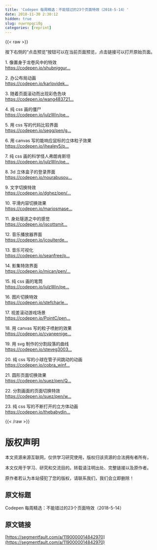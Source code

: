 ```yaml
---
title: 'Codepen 每周精选：不能错过的23个页面特效（2018-5-14）' 
date: 2018-11-30 2:30:12
hidden: true
slug: nuwrnpqci8g
categories: [reprint]
---
```


{{< raw >}}

                    
<p>按下右侧的“点击预览”按钮可以在当前页面预览，点击链接可以打开原始页面。</p>
<p>1. 像置身于龙卷风中的特效<br><a href="https://codepen.io/shubniggurath/pen/qYxywq" rel="nofollow noreferrer">https://codepen.io/shubniggur...</a></p>
<p>2. 办公布局动画<br><a href="https://codepen.io/karlovidek/pen/MQxOGW" rel="nofollow noreferrer">https://codepen.io/karlovidek...</a></p>
<p>3. 随着页面滚动而出现彩色色块<br><a href="https://codepen.io/wang48372162/pen/dZdbwm" rel="nofollow noreferrer">https://codepen.io/wang483721...</a></p>
<p>4. 纯 css 画的僵尸<br><a href="https://codepen.io/julzWin/pen/ryMeVW" rel="nofollow noreferrer">https://codepen.io/julzWin/pe...</a></p>
<p>5. 用 css 写的代码比较界面<br><a href="https://codepen.io/segg/pen/gzePKQ" rel="nofollow noreferrer">https://codepen.io/segg/pen/g...</a></p>
<p>6. 用 canvas 写的能响应鼠标的立体粒子效果<br><a href="https://codepen.io/jhealey5/pen/wGRLOm" rel="nofollow noreferrer">https://codepen.io/jhealey5/p...</a></p>
<p>7. 纯 css 画的科学怪人弗朗肯斯坦<br><a href="https://codepen.io/julzWin/pen/LWRpXV" rel="nofollow noreferrer">https://codepen.io/julzWin/pe...</a></p>
<p>8. 3d 立体盒子的登录界面<br><a href="https://codepen.io/nourabusoud/pen/BxJbjJ" rel="nofollow noreferrer">https://codepen.io/nourabusou...</a></p>
<p>9. 文字切换特效<br><a href="https://codepen.io/dghez/pen/yJvovb" rel="nofollow noreferrer">https://codepen.io/dghez/pen/...</a></p>
<p>10. 平滑内容切换效果<br><a href="https://codepen.io/mariosmaselli/pen/gwpjao" rel="nofollow noreferrer">https://codepen.io/mariosmase...</a></p>
<p>11. 身处隧道之中的感觉<br><a href="https://codepen.io/jscottsmith/pen/KoEWzQ" rel="nofollow noreferrer">https://codepen.io/jscottsmit...</a></p>
<p>12. 音乐播放器界面<br><a href="https://codepen.io/jcoulterdesign/pen/JvWqxZ" rel="nofollow noreferrer">https://codepen.io/jcoulterde...</a></p>
<p>13. 音乐可视化<br><a href="https://codepen.io/seanfree/pen/KRwEeZ" rel="nofollow noreferrer">https://codepen.io/seanfree/p...</a></p>
<p>14. 影集特效界面<br><a href="https://codepen.io/mican/pen/RyjZgm" rel="nofollow noreferrer">https://codepen.io/mican/pen/...</a></p>
<p>15. 纯 css 画的笔筒<br><a href="https://codepen.io/julzWin/pen/pRdQRb" rel="nofollow noreferrer">https://codepen.io/julzWin/pe...</a></p>
<p>16. 图片切换特效<br><a href="https://codepen.io/stefcharle/pen/Gydvbx" rel="nofollow noreferrer">https://codepen.io/stefcharle...</a></p>
<p>17. 视差滚动游戏场景<br><a href="https://codepen.io/PointC/pen/LmOvEQ" rel="nofollow noreferrer">https://codepen.io/PointC/pen...</a></p>
<p>18. 用 canvas 写的粒子喷射的效果<br><a href="https://codepen.io/cvaneenige/pen/odpVPW" rel="nofollow noreferrer">https://codepen.io/cvaneenige...</a></p>
<p>19. 用 svg 制作的分割段落的曲线<br><a href="https://codepen.io/steveg3003/pen/erVmdz" rel="nofollow noreferrer">https://codepen.io/steveg3003...</a></p>
<p>20. 纯 css 写的小球在管子间跳动的动画<br><a href="https://codepen.io/cobra_winfrey/pen/deMEmX" rel="nofollow noreferrer">https://codepen.io/cobra_winf...</a></p>
<p>21. 圆形页面切换效果<br><a href="https://codepen.io/suez/pen/QwMBqq" rel="nofollow noreferrer">https://codepen.io/suez/pen/Q...</a></p>
<p>22. 分割画面的页面切换特效<br><a href="https://codepen.io/suez/pen/wBeZbb" rel="nofollow noreferrer">https://codepen.io/suez/pen/w...</a></p>
<p>23. 纯 css 写的不断打开的立方体动画<br><a href="https://codepen.io/thebabydino/pen/DBadq" rel="nofollow noreferrer">https://codepen.io/thebabydin...</a></p>

                
{{< /raw >}}

# 版权声明
本文资源来源互联网，仅供学习研究使用，版权归该资源的合法拥有者所有，

本文仅用于学习、研究和交流目的。转载请注明出处、完整链接以及原作者。

原作者若认为本站侵犯了您的版权，请联系我们，我们会立即删除！

## 原文标题
Codepen 每周精选：不能错过的23个页面特效（2018-5-14）

## 原文链接
[https://segmentfault.com/a/1190000014842970](https://segmentfault.com/a/1190000014842970)

